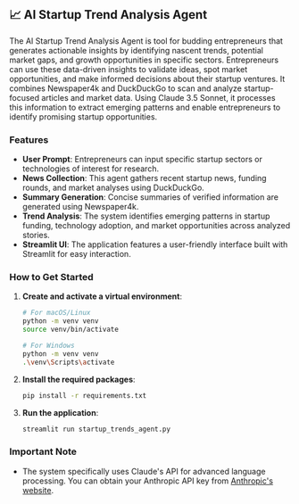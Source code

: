 ## 📈 AI Startup Trend Analysis Agent 
The AI Startup Trend Analysis Agent is tool for budding entrepreneurs that generates actionable insights by identifying nascent trends, potential market gaps, and growth opportunities in specific sectors. Entrepreneurs can use these data-driven insights to validate ideas, spot market opportunities, and make informed decisions about their startup ventures. It combines Newspaper4k and DuckDuckGo to scan and analyze startup-focused articles and market data. Using Claude 3.5 Sonnet, it processes this information to extract emerging patterns and enable entrepreneurs to identify promising startup opportunities.


### Features
- **User Prompt**: Entrepreneurs can input specific startup sectors or technologies of interest for research.
- **News Collection**: This agent gathers recent startup news, funding rounds, and market analyses using DuckDuckGo.
- **Summary Generation**: Concise summaries of verified information are generated using Newspaper4k.
- **Trend Analysis**: The system identifies emerging patterns in startup funding, technology adoption, and market opportunities across analyzed stories.
- **Streamlit UI**: The application features a user-friendly interface built with Streamlit for easy interaction.

### How to Get Started
1. **Create and activate a virtual environment**:
   ```bash
   # For macOS/Linux
   python -m venv venv
   source venv/bin/activate

   # For Windows
   python -m venv venv
   .\venv\Scripts\activate
   ```
2. **Install the required packages**:
   ```bash
   pip install -r requirements.txt
   ```

3. **Run the application**:
   ```bash
   streamlit run startup_trends_agent.py
   ```
### Important Note
- The system specifically uses Claude's API for advanced language processing. You can obtain your Anthropic API key from [Anthropic's website](https://www.anthropic.com/api).


